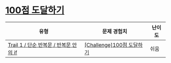 # [100점 도달하기](https://www.codetree.ai/trails/complete/curated-cards/challenge-reach-100-point)

|유형|문제 경험치|난이도|
|---|---|---|
|[Trail 1 / 단순 반복문 / 반복문 안의 if](https://www.codetree.ai/trail-info/novice-low/)|[[Challenge]100점 도달하기](https://www.codetree.ai/trails/complete/curated-cards/challenge-reach-100-point/)|쉬움|

